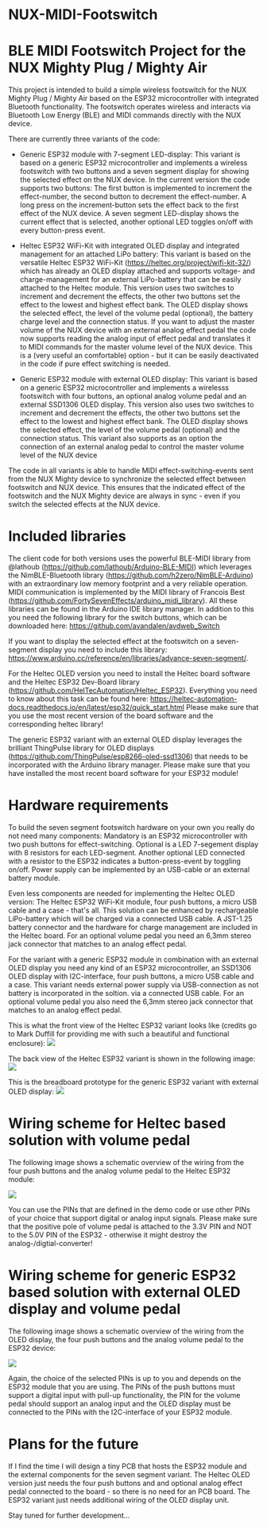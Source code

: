 # NUX-MIDI-Footswitch
# BLE MIDI Footswitch Project for the NUX Mighty Plug / Mighty Air

This project is intended to build a simple wireless footswitch for the NUX Mighty Plug / Mighty Air based on the ESP32 microcontroller with integrated Bluetooth functionality. The footswitch operates wireless and interacts via Bluetooth Low Energy (BLE) and MIDI commands directly with the NUX device.

There are currently three variants of the code:
- Generic ESP32 module with 7-segment LED-display: This variant is based on a generic ESP32 microcontroller and implements a wireless footswitch with two buttons and a seven segment display for showing the selected effect on the NUX device. In the current version the code supports two buttons: The first button is implemented to increment the effect-number, the second button to decrement the effect-number. A long press on the increment-button sets the effect back to the first effect of the NUX device. A seven segment LED-display shows the current effect that is selected, another optional LED toggles on/off with every button-press event.

- Heltec ESP32 WiFi-Kit with integrated OLED display and integrated management for an attached LiPo battery: This variant is based on the versatile Heltec ESP32 WiFi-Kit  (https://heltec.org/project/wifi-kit-32/) which has already an OLED display attached and supports voltage- and charge-management for an external LiPo-battery that can be easily attached to the Heltec module. This version uses two switches to increment and decrement the effects, the other two buttons set the effect to the lowest and highest effect bank. The OLED display shows the selected effect, the level of the volume pedal (optional), the battery charge level and the connection status. If you want to adjust the master volume of the NUX device with an external analog effect pedal the code now supports reading the analog input of effect pedal and translates it to MIDI commands for the master volume level of the NUX device. This is a (very useful an comfortable) option - but it can be easily deactivated in the code if pure effect switching is needed.

- Generic ESP32 module with external OLED display: This variant is based on a generic ESP32 microcontroller and  implements a wirelesss footswitch with four buttons, an optional analog volume pedal and an external SSD1306 OLED display. This version also uses two switches to increment and decrement the effects, the other two buttons set the effect to the lowest and highest effect bank. The OLED display shows the selected effect, the level of the volume pedal (optional) and the connection status. This variant also supports as an option the connection of an external analog pedal to control the master volume level of the NUX device

The code in all variants is able to handle MIDI effect-switching-events sent from the NUX Mighty device to synchronize the selected effect between footswitch and NUX device. This ensures that the indicated effect of the footswitch and the NUX Mighty device are always in sync - even if you switch the selected effects at the NUX device.

# Included libraries
The client code for both versions uses the powerful BLE-MIDI library from @lathoub (https://github.com/lathoub/Arduino-BLE-MIDI) which leverages the NimBLE-Bluetooth library (https://github.com/h2zero/NimBLE-Arduino) with an extraordinary low memory footprint and a very reliable operation. MIDI communication is implemented by the MIDI library of Francois Best (https://github.com/FortySevenEffects/arduino_midi_library). All these libraries can be found in the Arduino IDE library manager. In addition to this you need the following library for the switch buttons, which can be downloaded here: https://github.com/avandalen/avdweb_Switch

If you want to display the selected effect at the footswitch on a seven-segment display you need to include this library: https://www.arduino.cc/reference/en/libraries/advance-seven-segment/.

For the Heltec OLED version you need to install the Heltec board software and the Heltec ESP32 Dev-Board library (https://github.com/HelTecAutomation/Heltec_ESP32). Everything you need to know about this task can be found here: https://heltec-automation-docs.readthedocs.io/en/latest/esp32/quick_start.html
Please make sure that you use the most recent version of the board software and the corresponding heltec library!

The generic ESP32 variant with an external OLED display leverages the brilliant ThingPulse library for OLED displays (https://github.com/ThingPulse/esp8266-oled-ssd1306) that needs to be incorporated with the Arduino library manager. Please make sure that you have installed the most recent board software for your ESP32 module!

# Hardware requirements
To build the seven segment footswitch hardware on your own you really do not need many components: Mandatory is an ESP32 microcontroller with two push buttons for effect-switching. Optional is a LED 7-segement display with 8 resistors for each LED-segment. Another optional LED connected with a resistor to the ESP32 indicates a button-press-event by toggling on/off. Power supply can be implemented by an USB-cable or an external battery module.

Even less components are needed for implementing the Heltec OLED version: The Heltec ESP32 WiFi-Kit module, four push buttons, a micro USB cable and a case - that's all. This solution can be enhanced by rechargeable LiPo-battery which will be charged via a connected USB cable. A JST-1.25 battery connector and the hardware for charge management are included in the Heltec board. For an optional volume pedal you need an 6,3mm stereo jack connector that matches to an analog effect pedal.

For the variant with a generic ESP32 module in combination with an external OLED display you need any kind of an ESP32 microcontroller, an SSD1306 OLED display with I2C-interface, four push buttons, a micro USB cable and a case. This variant needs external power supply via USB-connection as not battery is incorporated in the soltion. via a connected USB cable. For an optional volume pedal you also need the 6,3mm stereo jack connector that matches to an analog effect pedal.

This is what the front view of the Heltec ESP32 variant looks like (credits go to Mark Duffill for providing me with such a beautiful and functional enclosure):
<img src="https://github.com/MicroMidi/NUX-MIDI-Footswitch/blob/main/images/Nux-Footswitch-Volume-Front.jpg">

The back view of the Heltec ESP32 variant is shown in the following image:
<img src="https://github.com/MicroMidi/NUX-MIDI-Footswitch/blob/main/images/Nux-Footswitch-Volume-Back.jpg">

This is the breadboard prototype for the generic ESP32 variant with external OLED display:
<img src="https://github.com/MicroMidi/NUX-MIDI-Footswitch/blob/main/images/Nux-Footswitch-GenericESP32.jpg">

# Wiring scheme for Heltec based solution with volume pedal
The following image shows a schematic overview of the wiring from the four push buttons and the analog volume pedal to the Heltec ESP32 module:

<img src="https://github.com/MicroMidi/NUX-MIDI-Footswitch/blob/main/images/Nux-Footswitch-Volume-Wiring-Scheme.jpg">

You can use the PINs that are defined in the demo code or use other PINs of your choice that support digital or analog input signals. Please make sure that the 	positive pole of volume pedal is attached to the 3.3V PIN and NOT to the 5.0V PIN of the ESP32 - otherwise it might destroy the analog-/digtial-converter!

# Wiring scheme for generic ESP32 based solution with external OLED display and volume pedal
The following image shows a schematic overview of the wiring from the OLED display, the four push buttons and the analog volume pedal to the ESP32 device:

<img src="https://github.com/MicroMidi/NUX-MIDI-Footswitch/blob/main/images/Nux-Footswitch-Volume-Wiring-Scheme-ESP32.jpg">

Again, the choice of the selected PINs is up to you and depends on the ESP32 module that you are using. The PINs of the push buttons must support a digital input with pull-up functionality, the PIN for the volume pedal should support an analog input and the OLED display must be connected to the PINs with the I2C-interface of your ESP32 module. 

# Plans for the future
If I find the time I will design a tiny PCB that hosts the ESP32 module and the external components for the seven segment variant. The Heltec OLED version just needs the four push buttons and and optional analog effect pedal connected to the board - so there is no need for an PCB board. The ESP32 variant just needs additional wiring of the OLED display unit.

Stay tuned for further development...
